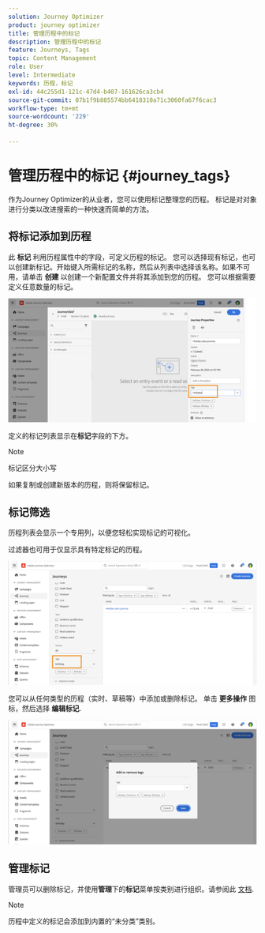 ```yaml
---
solution: Journey Optimizer
product: journey optimizer
title: 管理历程中的标记
description: 管理历程中的标记
feature: Journeys, Tags
topic: Content Management
role: User
level: Intermediate
keywords: 历程，标记
exl-id: 44c255d1-121c-47d4-b407-161626ca3cb4
source-git-commit: 07b1f9b885574bb6418310a71c3060fa67f6cac3
workflow-type: tm+mt
source-wordcount: '229'
ht-degree: 30%

---
```


# 管理历程中的标记 {#journey_tags}

作为Journey Optimizer的从业者，您可以使用标记整理您的历程。 标记是对对象进行分类以改进搜索的一种快速而简单的方法。

## 将标记添加到历程

此 **标记** 利用历程属性中的字段，可定义历程的标记。 您可以选择现有标记，也可以创建新标记。开始键入所需标记的名称，然后从列表中选择该名称。如果不可用，请单击 **创建** 以创建一个新配置文件并将其添加到您的历程。 您可以根据需要定义任意数量的标记。

![](assets/tags1.png)

定义的标记列表显示在&#x200B;**标记**&#x200B;字段的下方。

>[!NOTE]
>
> 标记区分大小写
> 
> 如果复制或创建新版本的历程，则将保留标记。

## 标记筛选

历程列表会显示一个专用列，以便您轻松实现标记的可视化。

过滤器也可用于仅显示具有特定标记的历程。

![](assets/tags2.png)

您可以从任何类型的历程（实时、草稿等）中添加或删除标记。 单击 **更多操作** 图标，然后选择 **编辑标记**.

![](assets/tags3.png)

## 管理标记

管理员可以删除标记，并使用&#x200B;**管理**&#x200B;下的&#x200B;**标记**&#x200B;菜单按类别进行组织。请参阅此 [文档](https://experienceleague.adobe.com/docs/experience-platform/administrative-tags/overview.html?lang=zh-Hans).

>[!NOTE]
>
> 历程中定义的标记会添加到内置的“未分类”类别。
